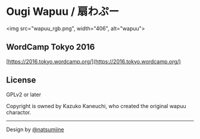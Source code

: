 Ougi Wapuu / 扇わぷー
===

<img src="wapuu_rgb.png", width="406", alt="wapuu">
## WordCamp Tokyo 2016
[https://2016.tokyo.wordcamp.org/](https://2016.tokyo.wordcamp.org/)

## License
GPLv2 or later

Copyright is owned by Kazuko Kaneuchi, who created the original wapuu charactor.

---
Design by [@natsumiine](https://github.com/natsumiine)
